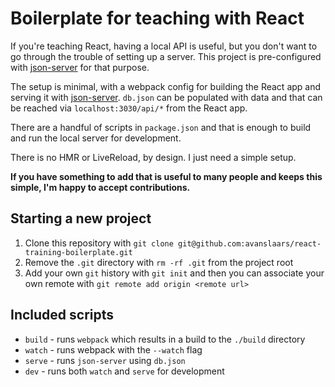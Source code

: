 # Boilerplate for teaching with React

If you're teaching React, having a local API is useful, but you don't want to go through the trouble of setting up a server. This project is pre-configured with [json-server](https://github.com/typicode/json-server) for that purpose.

The setup is minimal, with a webpack config for building the React app and serving it with [json-server](https://github.com/typicode/json-server). `db.json` can be populated with data and that can be reached via `localhost:3030/api/*` from the React app.

There are a handful of scripts in `package.json` and that is enough to build and run the local server for development.

There is no HMR or LiveReload, by design. I just need a simple setup.

**If you have something to add that is useful to many people and keeps this simple, I'm happy to accept contributions.**

## Starting a new project

1. Clone this repository with `git clone git@github.com:avanslaars/react-training-boilerplate.git`
2. Remove the `.git` directory with `rm -rf .git` from the project root
3. Add your own `git` history with `git init` and then you can associate your own remote with `git remote add origin <remote url>`

## Included scripts

- `build` - runs `webpack` which results in a build to the `./build` directory
- `watch` - runs webpack with the `--watch` flag
- `serve` - runs `json-server` using `db.json`
- `dev` - runs both `watch` and `serve` for development
